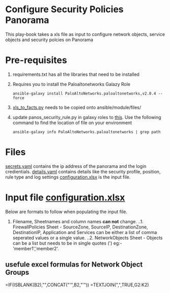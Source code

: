 # Configure Security Policies Panorama

This play-book takes a xls file as input to configure network objects, service objects and security polcies on Panorama

# Pre-requisites

1. requirements.txt has all the libraries that need to be installed
2. Requires you to install the Paloaltonetworks Galazy Role
    ```
    ansible-galaxy install PaloAltoNetworks.paloaltonetworks,v2.0.4 --force
    ```
3. [xls_to_facts.py](https://raw.githubusercontent.com/mamullen13316/ansible_xls_to_facts/master/xls_to_facts.py) needs to be copied onto ansible/module/files/

4. update panos_security_rule.py in galaxy roles to [this](https://raw.githubusercontent.com/PaloAltoNetworks/ansible-pan/f7cf604ab3c9c6eb2cab8f4fcc1653cb67251cee/library/panos_security_rule.py). Use the following command to find the location of file on your environment 
    ```
    ansible-galaxy info PaloAltoNetworks.paloaltonetworks | grep path
    ```

# Files

[secrets.yaml](https://gitlab.com/Sudarshan_K/panorama/raw/master/secrets.yaml) contains the ip address of the panorama and the login credientials.
[details.yaml](https://gitlab.com/Sudarshan_K/panorama/raw/master/details.yaml) contains details like the security profile, position, rule type and log settings
[configuration.xlsx](https://gitlab.com/Sudarshan_K/panorama/blob/master/variables/configuration.xlsx) is the input file. 

# Input file [configuration.xlsx](https://gitlab.com/Sudarshan_K/panorama/blob/master/variables/configuration.xlsx)
Below are formats to follow when populating the input file.
1. Filename, Sheetnames and column names **can not** change.
..1. FirewallPolicies Sheet - SourceZone, SourceIP, DestinationZone, DestinationIP, Application and Services can be either a list of comma        seperated values or a single value.
..2. NetworkObjects Sheet - Objects can be a list but needs to be in single quotes (') eg:- 'member1','member2'.


## usefule excel formulas for Network Object Groups
=IF(ISBLANK(B2),"",CONCAT("'",B2,"'"))
=TEXTJOIN(",",TRUE,G2:K2)